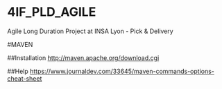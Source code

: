 # 4IF_PLD_AGILE
Agile Long Duration Project at INSA Lyon - Pick &amp; Delivery

#MAVEN

##Installation
http://maven.apache.org/download.cgi

##Help
https://www.journaldev.com/33645/maven-commands-options-cheat-sheet
